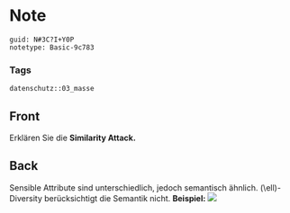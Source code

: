 # Note
```
guid: N#3C?I+Y0P
notetype: Basic-9c783
```

### Tags
```
datenschutz::03_masse
```

## Front
Erklären Sie die <b>Similarity Attack.</b>

## Back
Sensible Attribute sind unterschiedlich, jedoch semantisch ähnlich.
\(\ell\)-Diversity berücksichtigt die Semantik nicht.
<b>Beispiel:</b> <img src="paste-1bd9f5e2e26f6918392797d17e263e38a349458e.jpg">
